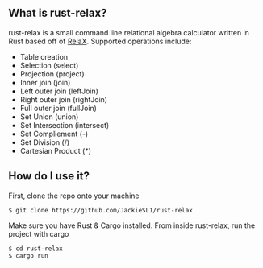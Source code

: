 ## What is rust-relax?
rust-relax is a small command line relational algebra calculator written in Rust based off of [RelaX](https://dbis-uibk.github.io/relax/landing). Supported operations include:
* Table creation
* Selection (select)
* Projection (project)
* Inner join (join)
* Left outer join (leftJoin)
* Right outer join (rightJoin)
* Full outer join (fullJoin)
* Set Union (union)
* Set Intersection (intersect)
* Set Compliement (-)
* Set Division (/)
* Cartesian Product (*)

## How do I use it?
First, clone the repo onto your machine
```
$ git clone https://github.com/JackieSL1/rust-relax
```

Make sure you have Rust & Cargo installed. From inside rust-relax, run the project with cargo
```
$ cd rust-relax
$ cargo run
```
